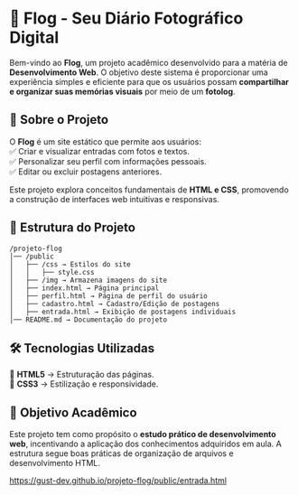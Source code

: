 
# 📸 Flog - Seu Diário Fotográfico Digital  

Bem-vindo ao **Flog**, um projeto acadêmico desenvolvido para a matéria de **Desenvolvimento Web**. O objetivo deste sistema é proporcionar uma experiência simples e eficiente para que os usuários possam **compartilhar e organizar suas memórias visuais** por meio de um **fotolog**.  

## 📌 Sobre o Projeto  

O **Flog** é um site estático que permite aos usuários:  
✅ Criar e visualizar entradas com fotos e textos.  
✅ Personalizar seu perfil com informações pessoais.  
✅ Editar ou excluir postagens anteriores.  

Este projeto explora conceitos fundamentais de **HTML e CSS**, promovendo a construção de interfaces web intuitivas e responsivas.  

## 📂 Estrutura do Projeto  

```
/projeto-flog  
│── /public  
│   ├── /css → Estilos do site  
│   │   ├── style.css  
│   ├── /img → Armazena imagens do site  
│   ├── index.html → Página principal  
│   ├── perfil.html → Página de perfil do usuário  
│   ├── cadastro.html → Cadastro/Edição de postagens  
│   ├── entrada.html → Exibição de postagens individuais  
│── README.md → Documentação do projeto  
```

## 🛠 Tecnologias Utilizadas  

🚀 **HTML5** → Estruturação das páginas.  
🎨 **CSS3** → Estilização e responsividade.  

## 🎯 Objetivo Acadêmico  

Este projeto tem como propósito o **estudo prático de desenvolvimento web**, incentivando a aplicação dos conhecimentos adquiridos em aula. A estrutura segue boas práticas de organização de arquivos e desenvolvimento HTML.


https://gust-dev.github.io/projeto-flog/public/entrada.html 
